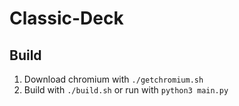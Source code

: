 # Classic-Deck
## Build
1. Download chromium with ```./getchromium.sh```
2. Build with ```./build.sh``` or run with ```python3 main.py```
